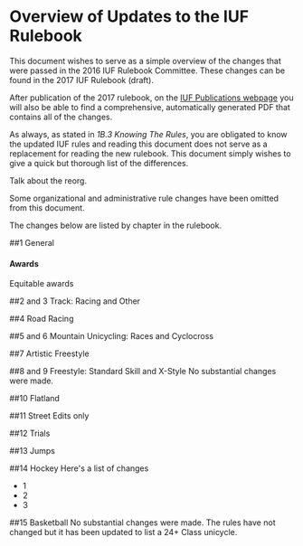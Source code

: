 # Overview of Updates to the IUF Rulebook
This document wishes to serve as a simple overview of the changes that were passed in the 2016 IUF Rulebook Committee. These changes can be found in the 2017 IUF Rulebook (draft).

After publication of the 2017 rulebook, on the [IUF Publications webpage](https://unicycling.org/publications/) you will also be able to find a comprehensive, automatically generated PDF that contains all of the changes.

As always, as stated in *1B.3 Knowing The Rules*, you are obligated to know the updated IUF rules and reading this document does not serve as a replacement for reading the new rulebook. This document simply wishes to give a quick but thorough list of the differences.

Talk about the reorg.

Some organizational and administrative rule changes have been omitted from this document.

The changes below are listed by chapter in the rulebook.

##1 General
#### Awards
Equitable awards

##2 and 3 Track: Racing and Other

##4 Road Racing

##5 and 6 Mountain Unicycling: Races and Cyclocross

##7 Artistic Freestyle

##8 and 9 Freestyle: Standard Skill and X-Style
No substantial changes were made.

##10 Flatland

##11 Street
Edits only

##12 Trials

##13 Jumps

##14 Hockey
Here's a list of changes
- 1
- 2
- 3

##15 Basketball
No substantial changes were made. The rules have not changed but it has been updated to list a 24+ Class unicycle.
